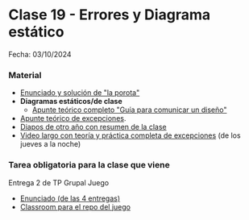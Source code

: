 # Clase 19 - Errores y Diagrama estático

Fecha: 03/10/2024

### Material
- [Enunciado y solución de "la porota"]()
- **Diagramas estáticos/de clase**
  - [Apunte teórico completo "Guía para comunicar un diseño"](https://docs.google.com/document/d/1eXLlNppAX-7E2M8Xxs0MCckdn4XVEYmeQNaS_E1RqTc/edit)
- [Apunte teórico de excepciones](https://docs.google.com/document/d/1T87tmdXv_39RoE_zR7alVFK8TUl-KJYOhdoIsoVTRb4/edit?usp=drive_web).
- [Diapos de otro año con resumen de la clase](https://docs.google.com/presentation/d/1h_d6dhnqKGpd0oEl4ZXAKrm8MK-BLk3ZkX8SyEPIUJE/edit?usp=sharing)
- [Video largo con teoría y práctica completa de excepciones](https://www.youtube.com/watch?v=sRar89Drr_Q&ab_channel=ParadigmasdeProgramaci%C3%B3n-JuevesNoche) (de los jueves a la noche)

### Tarea obligatoria para la clase que viene 

Entrega 2 de TP Grupal Juego
- [Enunciado (de las 4 entregas)](https://docs.google.com/document/d/1qn8MJgSPqv1jm3EY1WcXoWhhGKLH50fT2P9Xfrl88d0/edit)
- [Classroom para el repo del juego](https://classroom.github.com/a/CJvCtxLZ)
